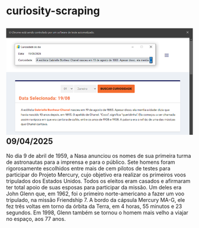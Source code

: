 # curiosity-scraping
![Budget](./execucao.png)
09/04/2025
-
No dia 9 de abril de 1959, a Nasa anunciou os nomes de sua primeira turma de astronautas para a imprensa e para o público. Sete homens foram rigorosamente escolhidos entre mais de cem pilotos de testes para participar do Projeto Mercury, cujo objetivo era realizar os primeiros voos tripulados dos Estados Unidos. Todos os eleitos eram casados e afirmaram ter total apoio de suas esposas para participar da missão. Um deles era John Glenn que, em 1962, foi o primeiro norte-americano a fazer um voo tripulado, na missão Friendship 7. A bordo da cápsula Mercury MA-G, ele fez três voltas em torno da órbita da Terra, em 4 horas, 55 minutos e 23 segundos. Em 1998, Glenn também se tornou o homem mais velho a viajar no espaço, aos 77 anos.
